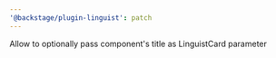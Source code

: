 ```yaml
---
'@backstage/plugin-linguist': patch
---
```


Allow to optionally pass component's title as LinguistCard parameter
